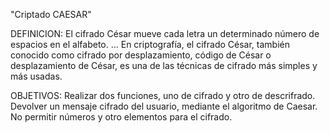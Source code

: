 "Criptado CAESAR"

DEFINICION:
 El cifrado César mueve cada letra un determinado número de espacios en el alfabeto. ... En criptografía, el cifrado César, también conocido como cifrado por desplazamiento, código de César o desplazamiento de César, es una de las técnicas de cifrado más simples y más usadas.

 OBJETIVOS:
 Realizar dos funciones, uno de cifrado y otro de descrifrado.
 Devolver un mensaje cifrado del usuario, mediante el algoritmo de Caesar.
 No permitir números y otro elementos para el cifrado.

 



